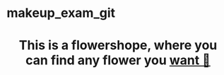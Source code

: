 # makeup_exam_git
<h1 align="center">This is a flowershope, where you can find any flower you <a href=" target="_blank">want 🌺</a> 


